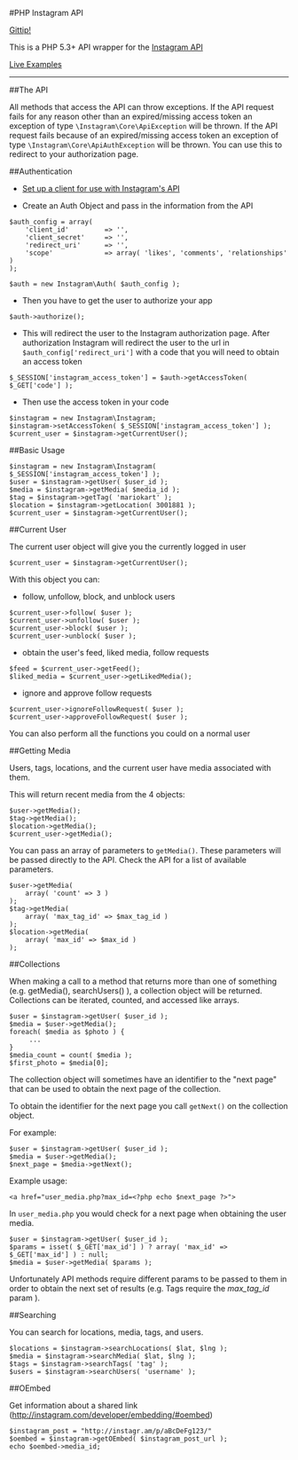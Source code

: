 #PHP Instagram API

[Gittip!](https://www.gittip.com/galen/)

This is a PHP 5.3+ API wrapper for the [Instagram API](http://instagram.com/developer/)

[Live Examples](http://galengrover.com/projects/instagram/)

---

##The API

All methods that access the API can throw exceptions. If the API request fails for any reason other than an expired/missing access token an exception of type `\Instagram\Core\ApiException` will be thrown.  If the API request fails because of an expired/missing access token an exception of type `\Instagram\Core\ApiAuthException` will be thrown. You can use this to redirect to your authorization page.

##Authentication

- [Set up a client for use with Instagram's API](http://instagr.am/developer/clients/manage/)

- Create an Auth Object and pass in the information from the API

<b></b>

    $auth_config = array(
        'client_id'         => '',
        'client_secret'     => '',
        'redirect_uri'      => '',
        'scope'             => array( 'likes', 'comments', 'relationships' )
    );

    $auth = new Instagram\Auth( $auth_config );

- Then you have to get the user to authorize your app 

<b></b>

    $auth->authorize();

- This will redirect the user to the Instagram authorization page. After authorization Instagram will redirect the user to the url in `$auth_config['redirect_uri']` with a code that you will need to obtain an access token

<b></b>

    $_SESSION['instagram_access_token'] = $auth->getAccessToken( $_GET['code'] );

- Then use the access token in your code

<b></b>

    $instagram = new Instagram\Instagram;
    $instagram->setAccessToken( $_SESSION['instagram_access_token'] );
    $current_user = $instagram->getCurrentUser();

##Basic Usage

    $instagram = new Instagram\Instagram( $_SESSION['instagram_access_token'] );
    $user = $instagram->getUser( $user_id );
    $media = $instagram->getMedia( $media_id );
    $tag = $instagram->getTag( 'mariokart' );
    $location = $instagram->getLocation( 3001881 );
    $current_user = $instagram->getCurrentUser();

##Current User

The current user object will give you the currently logged in user

    $current_user = $instagram->getCurrentUser();

With this object you can:

- follow, unfollow, block, and unblock users

<b></b>

    $current_user->follow( $user );
    $current_user->unfollow( $user );
    $current_user->block( $user );
    $current_user->unblock( $user );

- obtain the user's feed, liked media, follow requests

<b></b>

    $feed = $current_user->getFeed();
    $liked_media = $current_user->getLikedMedia();


- ignore and approve follow requests

<b></b>

    $current_user->ignoreFollowRequest( $user );
    $current_user->approveFollowRequest( $user );

You can also perform all the functions you could on a normal user


##Getting Media

Users, tags, locations, and the current user have media associated with them.

This will return recent media from the 4 objects:

    $user->getMedia();
    $tag->getMedia();
    $location->getMedia();
    $current_user->getMedia();

You can pass an array of parameters to `getMedia()`. These parameters will be passed directly to the API.  Check the API for a list of available parameters.

    $user->getMedia(
        array( 'count' => 3 )
    );
    $tag->getMedia(
        array( 'max_tag_id' => $max_tag_id )
    );
    $location->getMedia(
        array( 'max_id' => $max_id )
    );


##Collections

When making a call to a method that returns more than one of something (e.g. getMedia(), searchUsers() ), a collection object will be returned.  Collections can be iterated, counted, and accessed like arrays.

    $user = $instagram->getUser( $user_id );
    $media = $user->getMedia();
    foreach( $media as $photo ) {
         ...
    }
    $media_count = count( $media );
    $first_photo = $media[0];


The collection object will sometimes have an identifier to the "next page" that can be used to obtain the next page of the collection.

To obtain the identifier for the next page you call `getNext()` on the collection object.

For example:

    $user = $instagram->getUser( $user_id );
    $media = $user->getMedia();
    $next_page = $media->getNext();

Example usage:

    <a href="user_media.php?max_id=<?php echo $next_page ?>">

In `user_media.php` you would check for a next page when obtaining the user media.

    $user = $instagram->getUser( $user_id );
    $params = isset( $_GET['max_id'] ) ? array( 'max_id' => $_GET['max_id'] ) : null;
    $media = $user->getMedia( $params );

Unfortunately API methods require different params to be passed to them in order to obtain the next set of results (e.g. Tags require the *max_tag_id* param ).


##Searching

You can search for locations, media, tags, and users.

    $locations = $instagram->searchLocations( $lat, $lng );
    $media = $instagram->searchMedia( $lat, $lng );
    $tags = $instagram->searchTags( 'tag' );
    $users = $instagram->searchUsers( 'username' );

##OEmbed

Get information about a shared link (http://instagram.com/developer/embedding/#oembed)

    $instagram_post = "http://instagr.am/p/aBcDeFg123/"
    $oembed = $instagram->getOEmbed( $instagram_post_url );
    echo $oembed->media_id;
